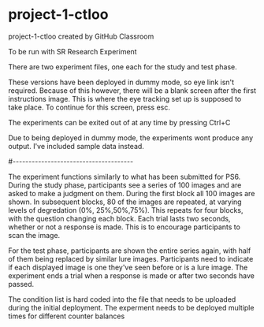 # project-1-ctloo
project-1-ctloo created by GitHub Classroom

To be run with SR Research Experiment

There are two experiment files, one each for the study and test phase.

These versions have been deployed in dummy mode, so eye link isn't required.
Because of this however, there will be a blank screen after the first instructions image.
This is where the eye tracking set up is supposed to take place.
To continue for this screen, press esc.

The experiments can be exited out of at any time by pressing Ctrl+C

Due to being deployed in dummy mode, the experiments wont produce any output. I've included sample data instead.

#--------------------------------------

The experiment functions similarly to what has been submitted for PS6.
During the study phase, participants see a series of 100 images and are asked to make a judgment on them.
During the first block all 100 images are shown.
In subsequent blocks, 80 of the images are repeated, at varying levels of degredation (0%, 25%,50%,75%).
This repeats for four blocks, with the question changing each block.
Each trial lasts two seconds, whether or not a response is made. This is to encourage participants to scan the image.


For the test phase, participants are shown the entire series again, with half of them being replaced by similar lure images.
Participants need to indicate if each displayed image is one they've seen before or is a lure image.
The experiment ends a trial when a response is made or after two seconds have passed.


The condition list is hard coded into the file that needs to be uploaded during the initial deployment.
The experment needs to be deployed multiple times for different counter balances
